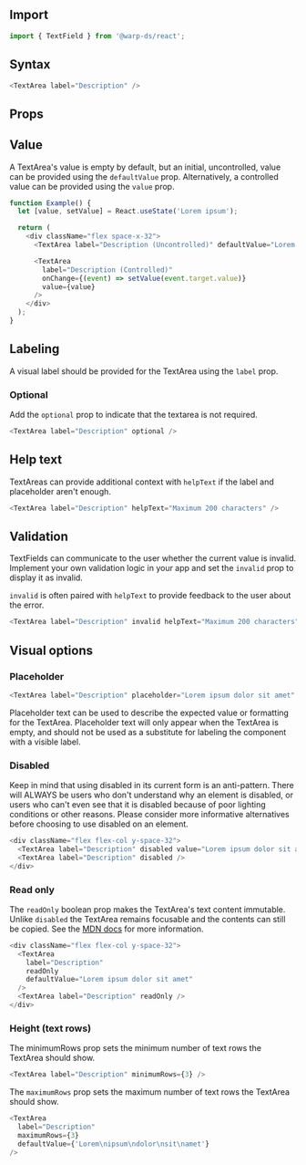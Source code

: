## Import

```js
import { TextField } from '@warp-ds/react';
```

## Syntax

```js
<TextArea label="Description" />
```

## Props

<api-table type=react component="TextArea" />

## Value

A TextArea's value is empty by default, but an initial, uncontrolled, value can be provided using the `defaultValue` prop. Alternatively, a controlled value can be provided using the `value` prop.


```js
function Example() {
  let [value, setValue] = React.useState('Lorem ipsum');

  return (
    <div className="flex space-x-32">
      <TextArea label="Description (Uncontrolled)" defaultValue="Lorem ipsum" />

      <TextArea
        label="Description (Controlled)"
        onChange={(event) => setValue(event.target.value)}
        value={value}
      />
    </div>
  );
}
```

## Labeling

A visual label should be provided for the TextArea using the `label` prop.

### Optional

Add the `optional` prop to indicate that the textarea is not required.

```js
<TextArea label="Description" optional />
```

## Help text

TextAreas can provide additional context with `helpText` if the label and placeholder aren't enough.

```js
<TextArea label="Description" helpText="Maximum 200 characters" />
```

## Validation

TextFields can communicate to the user whether the current value is invalid. Implement your own validation logic in your app and set the `invalid` prop to display it as invalid.

`invalid` is often paired with `helpText` to provide feedback to the user about the error.

```js
<TextArea label="Description" invalid helpText="Maximum 200 characters" />
```

## Visual options

### Placeholder

```js
<TextArea label="Description" placeholder="Lorem ipsum dolor sit amet" />
```

Placeholder text can be used to describe the expected value or formatting for the TextArea. Placeholder text will only appear when the TextArea is empty, and should not be used as a substitute for labeling the component with a visible label.

### Disabled

Keep in mind that using disabled in its current form is an anti-pattern. There will ALWAYS be users who don't understand why an element is disabled, or users who can't even see that it is disabled because of poor lighting conditions or other reasons. Please consider more informative alternatives before choosing to use disabled on an element.

```js
<div className="flex flex-col y-space-32">
  <TextArea label="Description" disabled value="Lorem ipsum dolor sit amet" />
  <TextArea label="Description" disabled />
</div>
```

### Read only

The `readOnly` boolean prop makes the TextArea's text content immutable. Unlike `disabled` the TextArea remains focusable and the contents can still be copied. See the [MDN docs](https://developer.mozilla.org/en-US/docs/Web/HTML/Attributes/readonly)
 for more information.

```js
<div className="flex flex-col y-space-32">
  <TextArea
    label="Description"
    readOnly
    defaultValue="Lorem ipsum dolor sit amet"
  />
  <TextArea label="Description" readOnly />
</div>
```


### Height (text rows)

The minimumRows prop sets the minimum number of text rows the TextArea should show.

```js
<TextArea label="Description" minimumRows={3} />
```

The `maximumRows` prop sets the maximum number of text rows the TextArea should show.

```js
<TextArea
  label="Description"
  maximumRows={3}
  defaultValue={'Lorem\nipsum\ndolor\nsit\namet'}
/>
```
